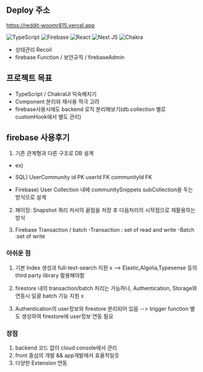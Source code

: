 ## Deploy 주소
https://reddit-woomr815.vercel.app

![TypeScript](https://img.shields.io/badge/typescript-%23007ACC.svg?style=for-the-badge&logo=typescript&logoColor=white)
![Firebase](https://img.shields.io/badge/Firebase-039BE5?style=for-the-badge&logo=Firebase&logoColor=white)
![React](https://img.shields.io/badge/react-%2320232a.svg?style=for-the-badge&logo=react&logoColor=%2361DAFB)
![Next JS](https://img.shields.io/badge/Next-black?style=for-the-badge&logo=next.js&logoColor=white)
![Chakra](https://img.shields.io/badge/chakra-%234ED1C5.svg?style=for-the-badge&logo=chakraui&logoColor=white)

* 상태관리 Recoil
* firebase Function / 보안규칙 / firebaseAdmin


## 프로젝트 목표
- TypeScript / ChakraUI 익숙해지기
- Component 분리와 재사용 적극 고려
- firebase사용시에도 backend 로직 분리해보기(db.collection 별로 customHook에서 별도 관리)


## firebase 사용후기
1. 기존 관계형과 다른 구조로 DB 설계
- ex)
- SQL)
UserCommunity
  id PK
  userId FK
  communityId FK

- Firebase)
User Collection 내에 communitySnippets subCollection을 두는 방식으로 설계

2. 페이징: Snapshot 쿼리 커서의 끝점을 저장 후 다음처리의 시작점으로 재활용하는 방식

3. Firebase Transaction / batch
-Transaction : set of read and write
-Batch :set of write

### 아쉬운 점
1. 기본 Index 생성과 full-text-search 지원 x --> Elastic,Algolia,Typesense 등의 third party library 활용해야함

2. firestore 내의 transaction/batch 처리는 가능하나, 
Authentication, Storage와 연동시 일괄 batch 기능 지원 x

3. Authentication의 user정보와 firestore 분리되어 있음 --> trigger function 별도 생성하여 firestore에 user정보 연동 필요

### 장점
1. backend 코드 없이 cloud console에서 관리
2. front 중심의 개발 && app개발에서 효율적일듯
3. 다양한 Extension 연동